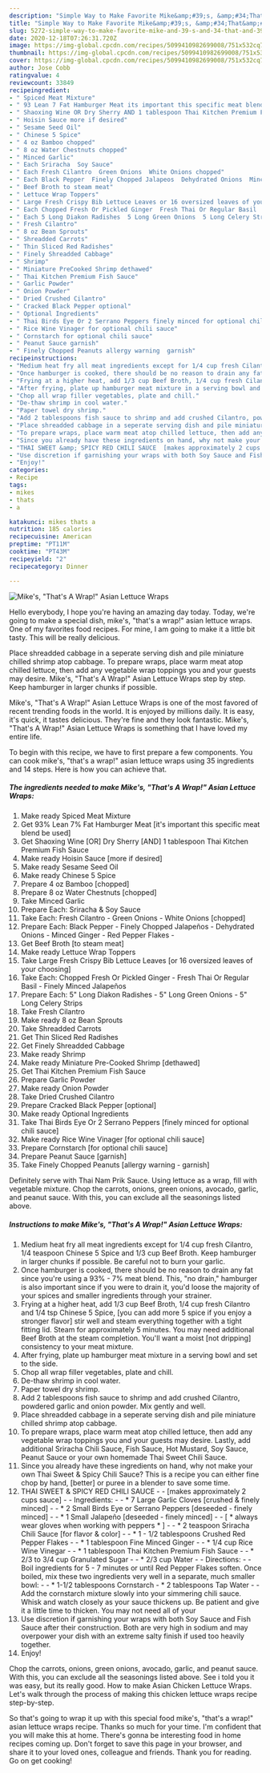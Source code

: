 ```yaml
---
description: "Simple Way to Make Favorite Mike&amp;#39;s, &amp;#34;That&amp;#39;s A Wrap!&amp;#34; Asian Lettuce Wraps"
title: "Simple Way to Make Favorite Mike&amp;#39;s, &amp;#34;That&amp;#39;s A Wrap!&amp;#34; Asian Lettuce Wraps"
slug: 5272-simple-way-to-make-favorite-mike-and-39-s-and-34-that-and-39-s-a-wrap-and-34-asian-lettuce-wraps
date: 2020-12-18T07:26:31.720Z
image: https://img-global.cpcdn.com/recipes/5099410982699008/751x532cq70/mikes-thats-a-wrap-asian-lettuce-wraps-recipe-main-photo.jpg
thumbnail: https://img-global.cpcdn.com/recipes/5099410982699008/751x532cq70/mikes-thats-a-wrap-asian-lettuce-wraps-recipe-main-photo.jpg
cover: https://img-global.cpcdn.com/recipes/5099410982699008/751x532cq70/mikes-thats-a-wrap-asian-lettuce-wraps-recipe-main-photo.jpg
author: Jose Cobb
ratingvalue: 4
reviewcount: 33849
recipeingredient:
- " Spiced Meat Mixture"
- " 93 Lean 7 Fat Hamburger Meat its important this specific meat blend be used"
- " Shaoxing Wine OR Dry Sherry AND 1 tablespoon Thai Kitchen Premium Fish Sauce"
- " Hoisin Sauce more if desired"
- " Sesame Seed Oil"
- " Chinese 5 Spice"
- " 4 oz Bamboo chopped"
- " 8 oz Water Chestnuts chopped"
- " Minced Garlic"
- " Each Sriracha  Soy Sauce"
- " Each Fresh Cilantro  Green Onions  White Onions chopped"
- " Each Black Pepper  Finely Chopped Jalapeos  Dehydrated Onions  Minced Ginger  Red Pepper Flakes "
- " Beef Broth to steam meat"
- " Lettuce Wrap Toppers"
- " Large Fresh Crispy Bib Lettuce Leaves or 16 oversized leaves of your choosing"
- " Each Chopped Fresh Or Pickled Ginger  Fresh Thai Or Regular Basil  Finely Minced Jalapeos"
- " Each 5 Long Diakon Radishes  5 Long Green Onions  5 Long Celery Strips"
- " Fresh Cilantro"
- " 8 oz Bean Sprouts"
- " Shreadded Carrots"
- " Thin Sliced Red Radishes"
- " Finely Shreadded Cabbage"
- " Shrimp"
- " Miniature PreCooked Shrimp dethawed"
- " Thai Kitchen Premium Fish Sauce"
- " Garlic Powder"
- " Onion Powder"
- " Dried Crushed Cilantro"
- " Cracked Black Pepper optional"
- " Optional Ingredients"
- " Thai Birds Eye Or 2 Serrano Peppers finely minced for optional chili sauce"
- " Rice Wine Vinager for optional chili sauce"
- " Cornstarch for optional chili sauce"
- " Peanut Sauce garnish"
- " Finely Chopped Peanuts allergy warning  garnish"
recipeinstructions:
- "Medium heat fry all meat ingredients except for 1/4 cup fresh Cilantro, 1/4 teaspoon Chinese 5 Spice and 1/3 cup Beef Broth. Keep hamburger in larger chunks if possible. Be careful not to burn your garlic."
- "Once hamburger is cooked, there should be no reason to drain any fat since you&#39;re using a 93% - 7% meat blend. This, &#34;no drain,&#34; hamburger is also important since if you were to drain it, you&#39;d loose the majority of your spices and smaller ingredients through your strainer."
- "Frying at a higher heat, add 1/3 cup Beef Broth, 1/4 cup fresh Cilantro and 1/4 tsp Chinese 5 Spice, [you can add more 5 spice if you enjoy a stronger flavor] stir well and steam everything together with a tight fitting lid. Steam for approximately 5 minutes. You may need additional Beef Broth at the steam completion. You&#39;ll want a moist [not dripping] consistency to your meat mixture."
- "After frying, plate up hamburger meat mixture in a serving bowl and set to the side."
- "Chop all wrap filler vegetables, plate and chill."
- "De-thaw shrimp in cool water."
- "Paper towel dry shrimp."
- "Add 2 tablespoons fish sauce to shrimp and add crushed Cilantro, powdered garlic and onion powder. Mix gently and well."
- "Place shreadded cabbage in a seperate serving dish and pile miniature chilled shrimp atop cabbage."
- "To prepare wraps, place warm meat atop chilled lettuce, then add any vegetable wrap toppings you and your guests may desire. Lastly, add additional Sriracha Chili Sauce, Fish Sauce, Hot Mustard, Soy Sauce, Peanut Sauce or your own homemade Thai Sweet Chili Sauce."
- "Since you already have these ingredients on hand, why not make your own Thai Sweet &amp; Spicy Chili Sauce? This is a recipe you can either fine chop by hand, [better] or puree in a blender to save some time."
- "THAI SWEET &amp; SPICY RED CHILI SAUCE  [makes approximately 2 cups sauce]  Ingredients:  * 7 Large Garlic Cloves [crushed &amp; finely minced]  * 2 Small Birds Eye or Serrano Peppers [deseeded - finely minced]  * 1 Small Jalapeño [deseeded - finely minced]   [ * always wear gloves when working with peppers * ]  * 2 teaspoon Sriracha Chili Sauce [for flavor &amp; color]  * 1 - 1/2 tablespoons Crushed Red Pepper Flakes  * 1 tablespoon Fine Minced Ginger  * 1/4 cup Rice Wine Vinegar  * 1 tablespoon Thai Kitchen Premium Fish Sauce  * 2/3 to 3/4 cup Granulated Sugar  * 2/3 cup Water  Directions:  Boil ingredients for 5 - 7 minutes or until Red Pepper Flakes soften. Once boiled, mix these two ingredients very well in a separate, much smaller bowl:  * 1-1/2 tablespoons Cornstarch * 2 tablespoons Tap Water  Add the cornstarch mixture slowly into your simmering chili sauce. Whisk and watch closely as your sauce thickens up. Be patient and give it a little time to thicken. You may not need all of your"
- "Use discretion if garnishing your wraps with both Soy Sauce and Fish Sauce after their construction. Both are very high in sodium and may overpower your dish with an extreme salty finish if used too heavily together."
- "Enjoy!"
categories:
- Recipe
tags:
- mikes
- thats
- a

katakunci: mikes thats a 
nutrition: 185 calories
recipecuisine: American
preptime: "PT11M"
cooktime: "PT43M"
recipeyield: "2"
recipecategory: Dinner

---
```



![Mike&#39;s, &#34;That&#39;s A Wrap!&#34; Asian Lettuce Wraps](https://img-global.cpcdn.com/recipes/5099410982699008/751x532cq70/mikes-thats-a-wrap-asian-lettuce-wraps-recipe-main-photo.jpg)

Hello everybody, I hope you're having an amazing day today. Today, we're going to make a special dish, mike&#39;s, &#34;that&#39;s a wrap!&#34; asian lettuce wraps. One of my favorites food recipes. For mine, I am going to make it a little bit tasty. This will be really delicious.

Place shreadded cabbage in a seperate serving dish and pile miniature chilled shrimp atop cabbage. To prepare wraps, place warm meat atop chilled lettuce, then add any vegetable wrap toppings you and your guests may desire. Mike&#39;s, &#34;That&#39;s A Wrap!&#34; Asian Lettuce Wraps step by step. Keep hamburger in larger chunks if possible.

Mike&#39;s, &#34;That&#39;s A Wrap!&#34; Asian Lettuce Wraps is one of the most favored of recent trending foods in the world. It is enjoyed by millions daily. It is easy, it's quick, it tastes delicious. They're fine and they look fantastic. Mike&#39;s, &#34;That&#39;s A Wrap!&#34; Asian Lettuce Wraps is something that I have loved my entire life.


To begin with this recipe, we have to first prepare a few components. You can cook mike&#39;s, &#34;that&#39;s a wrap!&#34; asian lettuce wraps using 35 ingredients and 14 steps. Here is how you can achieve that.

<!--inarticleads1-->

##### The ingredients needed to make Mike&#39;s, &#34;That&#39;s A Wrap!&#34; Asian Lettuce Wraps:

1. Make ready  Spiced Meat Mixture
1. Get  93% Lean 7% Fat Hamburger Meat [it&#39;s important this specific meat blend be used]
1. Get  Shaoxing Wine [OR] Dry Sherry [AND] 1 tablespoon Thai Kitchen Premium Fish Sauce
1. Make ready  Hoisin Sauce [more if desired]
1. Make ready  Sesame Seed Oil
1. Make ready  Chinese 5 Spice
1. Prepare  4 oz Bamboo [chopped]
1. Prepare  8 oz Water Chestnuts [chopped]
1. Take  Minced Garlic
1. Prepare  Each: Sriracha &amp; Soy Sauce
1. Take  Each: Fresh Cilantro - Green Onions - White Onions [chopped]
1. Prepare  Each: Black Pepper - Finely Chopped Jalapeños - Dehydrated Onions - Minced Ginger - Red Pepper Flakes -
1. Get  Beef Broth [to steam meat]
1. Make ready  Lettuce Wrap Toppers
1. Take  Large Fresh Crispy Bib Lettuce Leaves [or 16 oversized leaves of your choosing]
1. Take  Each: Chopped Fresh Or Pickled Ginger - Fresh Thai Or Regular Basil - Finely Minced Jalapeños
1. Prepare  Each: 5&#34; Long Diakon Radishes - 5&#34; Long Green Onions - 5&#34; Long Celery Strips
1. Take  Fresh Cilantro
1. Make ready  8 oz Bean Sprouts
1. Take  Shreadded Carrots
1. Get  Thin Sliced Red Radishes
1. Get  Finely Shreadded Cabbage
1. Make ready  Shrimp
1. Make ready  Miniature Pre-Cooked Shrimp [dethawed]
1. Get  Thai Kitchen Premium Fish Sauce
1. Prepare  Garlic Powder
1. Make ready  Onion Powder
1. Take  Dried Crushed Cilantro
1. Prepare  Cracked Black Pepper [optional]
1. Make ready  Optional Ingredients
1. Take  Thai Birds Eye Or 2 Serrano Peppers [finely minced for optional chili sauce]
1. Make ready  Rice Wine Vinager [for optional chili sauce]
1. Prepare  Cornstarch [for optional chili sauce]
1. Prepare  Peanut Sauce [garnish]
1. Take  Finely Chopped Peanuts [allergy warning - garnish]


Definitely serve with Thai Nam Prik Sauce. Using lettuce as a wrap, fill with vegetable mixture. Chop the carrots, onions, green onions, avocado, garlic, and peanut sauce. With this, you can exclude all the seasonings listed above. 

<!--inarticleads2-->

##### Instructions to make Mike&#39;s, &#34;That&#39;s A Wrap!&#34; Asian Lettuce Wraps:

1. Medium heat fry all meat ingredients except for 1/4 cup fresh Cilantro, 1/4 teaspoon Chinese 5 Spice and 1/3 cup Beef Broth. Keep hamburger in larger chunks if possible. Be careful not to burn your garlic.
1. Once hamburger is cooked, there should be no reason to drain any fat since you&#39;re using a 93% - 7% meat blend. This, &#34;no drain,&#34; hamburger is also important since if you were to drain it, you&#39;d loose the majority of your spices and smaller ingredients through your strainer.
1. Frying at a higher heat, add 1/3 cup Beef Broth, 1/4 cup fresh Cilantro and 1/4 tsp Chinese 5 Spice, [you can add more 5 spice if you enjoy a stronger flavor] stir well and steam everything together with a tight fitting lid. Steam for approximately 5 minutes. You may need additional Beef Broth at the steam completion. You&#39;ll want a moist [not dripping] consistency to your meat mixture.
1. After frying, plate up hamburger meat mixture in a serving bowl and set to the side.
1. Chop all wrap filler vegetables, plate and chill.
1. De-thaw shrimp in cool water.
1. Paper towel dry shrimp.
1. Add 2 tablespoons fish sauce to shrimp and add crushed Cilantro, powdered garlic and onion powder. Mix gently and well.
1. Place shreadded cabbage in a seperate serving dish and pile miniature chilled shrimp atop cabbage.
1. To prepare wraps, place warm meat atop chilled lettuce, then add any vegetable wrap toppings you and your guests may desire. Lastly, add additional Sriracha Chili Sauce, Fish Sauce, Hot Mustard, Soy Sauce, Peanut Sauce or your own homemade Thai Sweet Chili Sauce.
1. Since you already have these ingredients on hand, why not make your own Thai Sweet &amp; Spicy Chili Sauce? This is a recipe you can either fine chop by hand, [better] or puree in a blender to save some time.
1. THAI SWEET &amp; SPICY RED CHILI SAUCE -  - [makes approximately 2 cups sauce] -  - Ingredients: -  - * 7 Large Garlic Cloves [crushed &amp; finely minced] -  - * 2 Small Birds Eye or Serrano Peppers [deseeded - finely minced] -  - * 1 Small Jalapeño [deseeded - finely minced]  -  - [ * always wear gloves when working with peppers * ] -  - * 2 teaspoon Sriracha Chili Sauce [for flavor &amp; color] -  - * 1 - 1/2 tablespoons Crushed Red Pepper Flakes -  - * 1 tablespoon Fine Minced Ginger -  - * 1/4 cup Rice Wine Vinegar -  - * 1 tablespoon Thai Kitchen Premium Fish Sauce -  - * 2/3 to 3/4 cup Granulated Sugar -  - * 2/3 cup Water -  - Directions: -  - Boil ingredients for 5 - 7 minutes or until Red Pepper Flakes soften. Once boiled, mix these two ingredients very well in a separate, much smaller bowl: -  - * 1-1/2 tablespoons Cornstarch - * 2 tablespoons Tap Water -  - Add the cornstarch mixture slowly into your simmering chili sauce. Whisk and watch closely as your sauce thickens up. Be patient and give it a little time to thicken. You may not need all of your
1. Use discretion if garnishing your wraps with both Soy Sauce and Fish Sauce after their construction. Both are very high in sodium and may overpower your dish with an extreme salty finish if used too heavily together.
1. Enjoy!


Chop the carrots, onions, green onions, avocado, garlic, and peanut sauce. With this, you can exclude all the seasonings listed above. See i told you it was easy, but its really good. How to make Asian Chicken Lettuce Wraps. Let&#39;s walk through the process of making this chicken lettuce wraps recipe step-by-step. 

So that's going to wrap it up with this special food mike&#39;s, &#34;that&#39;s a wrap!&#34; asian lettuce wraps recipe. Thanks so much for your time. I'm confident that you will make this at home. There's gonna be interesting food in home recipes coming up. Don't forget to save this page in your browser, and share it to your loved ones, colleague and friends. Thank you for reading. Go on get cooking!
